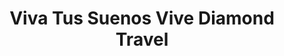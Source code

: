 ---
title: "Viva Tus Suenos Vive Diamond Travel"
url: /quito/viva-tus-suenos-vive-diamond-travel/
shop: Reisebüro
---